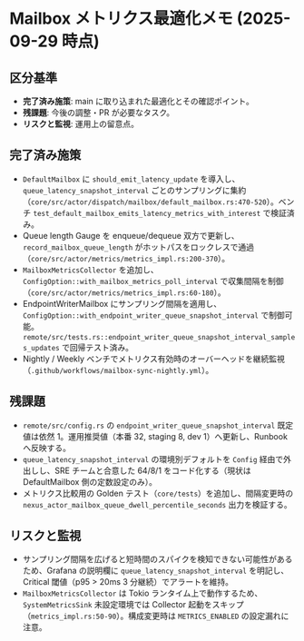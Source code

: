 # Mailbox メトリクス最適化メモ (2025-09-29 時点)

## 区分基準
- **完了済み施策**: main に取り込まれた最適化とその確認ポイント。
- **残課題**: 今後の調整・PR が必要なタスク。
- **リスクと監視**: 運用上の留意点。

## 完了済み施策
- `DefaultMailbox` に `should_emit_latency_update` を導入し、`queue_latency_snapshot_interval` ごとのサンプリングに集約（`core/src/actor/dispatch/mailbox/default_mailbox.rs:470-520`）。ベンチ `test_default_mailbox_emits_latency_metrics_with_interest` で検証済み。
- Queue length Gauge を enqueue/dequeue 双方で更新し、`record_mailbox_queue_length` がホットパスをロックレスで通過（`core/src/actor/metrics/metrics_impl.rs:200-370`）。
- `MailboxMetricsCollector` を追加し、`ConfigOption::with_mailbox_metrics_poll_interval` で収集間隔を制御（`core/src/actor/metrics/metrics_impl.rs:60-180`）。
- EndpointWriterMailbox にサンプリング間隔を適用し、`ConfigOption::with_endpoint_writer_queue_snapshot_interval` で制御可能。`remote/src/tests.rs::endpoint_writer_queue_snapshot_interval_samples_updates` で回帰テスト済み。
- Nightly / Weekly ベンチでメトリクス有効時のオーバーヘッドを継続監視（`.github/workflows/mailbox-sync-nightly.yml`）。

## 残課題
- `remote/src/config.rs` の `endpoint_writer_queue_snapshot_interval` 既定値は依然 1。運用推奨値（本番 32, staging 8, dev 1）へ更新し、Runbook へ反映する。
- `queue_latency_snapshot_interval` の環境別デフォルトを `Config` 経由で外出しし、SRE チームと合意した 64/8/1 をコード化する（現状は DefaultMailbox 側の定数設定のみ）。
- メトリクス比較用の Golden テスト（`core/tests`）を追加し、間隔変更時の `nexus_actor_mailbox_queue_dwell_percentile_seconds` 出力を検証する。

## リスクと監視
- サンプリング間隔を広げると短時間のスパイクを検知できない可能性があるため、Grafana の説明欄に `queue_latency_snapshot_interval` を明記し、Critical 閾値（p95 > 20ms 3 分継続）でアラートを維持。
- `MailboxMetricsCollector` は Tokio ランタイム上で動作するため、`SystemMetricsSink` 未設定環境では Collector 起動をスキップ（`metrics_impl.rs:50-90`）。構成変更時は `METRICS_ENABLED` の設定漏れに注意。

